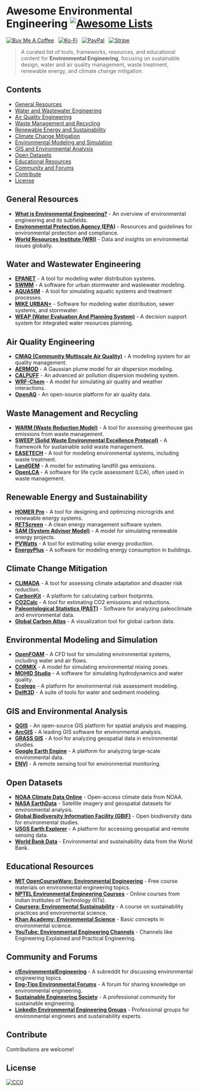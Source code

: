 # Awesome Environmental Engineering [![Awesome Lists](https://srv-cdn.himpfen.io/badges/awesome-lists/awesomelists-flat.svg)](https://github.com/awesomelistsio/awesome)

[![Buy Me A Coffee](https://srv-cdn.himpfen.io/badges/buymeacoffee/buymeacoffee-flat.svg)](https://tinyurl.com/2h9aktmd) &nbsp; [![Ko-Fi](https://srv-cdn.himpfen.io/badges/kofi/kofi-flat.svg)](https://tinyurl.com/d4xnrptz) &nbsp; [![PayPal](https://srv-cdn.himpfen.io/badges/paypal/paypal-flat.svg)](https://tinyurl.com/mr22naua) &nbsp; [![Stripe](https://srv-cdn.himpfen.io/badges/stripe/stripe-flat.svg)](https://tinyurl.com/e8ymxdw3)

> A curated list of tools, frameworks, resources, and educational content for **Environmental Engineering**, focusing on sustainable design, water and air quality management, waste treatment, renewable energy, and climate change mitigation.

## Contents

- [General Resources](#general-resources)
- [Water and Wastewater Engineering](#water-and-wastewater-engineering)
- [Air Quality Engineering](#air-quality-engineering)
- [Waste Management and Recycling](#waste-management-and-recycling)
- [Renewable Energy and Sustainability](#renewable-energy-and-sustainability)
- [Climate Change Mitigation](#climate-change-mitigation)
- [Environmental Modeling and Simulation](#environmental-modeling-and-simulation)
- [GIS and Environmental Analysis](#gis-and-environmental-analysis)
- [Open Datasets](#open-datasets)
- [Educational Resources](#educational-resources)
- [Community and Forums](#community-and-forums)
- [Contribute](#contribute)
- [License](#license)

## General Resources

- **[What is Environmental Engineering?](https://en.wikipedia.org/wiki/Environmental_engineering)** - An overview of environmental engineering and its subfields.
- **[Environmental Protection Agency (EPA)](https://www.epa.gov/)** - Resources and guidelines for environmental protection and compliance.
- **[World Resources Institute (WRI)](https://www.wri.org/)** - Data and insights on environmental issues globally.

## Water and Wastewater Engineering

- **[EPANET](https://www.epa.gov/water-research/epanet)** - A tool for modeling water distribution systems.
- **[SWMM](https://www.epa.gov/water-research/storm-water-management-model-swmm)** - A software for urban stormwater and wastewater modeling.
- **[AQUASIM](https://www.eawag.ch/en/software/aquasim/)** - A tool for simulating aquatic systems and treatment processes.
- **[MIKE URBAN+](https://www.mikepoweredbydhi.com/)** - Software for modeling water distribution, sewer systems, and stormwater.
- **[WEAP (Water Evaluation And Planning System)](https://www.weap21.org/)** - A decision support system for integrated water resources planning.

## Air Quality Engineering

- **[CMAQ (Community Multiscale Air Quality)](https://www.epa.gov/cmaq)** - A modeling system for air quality management.
- **[AERMOD](https://www.epa.gov/scram/air-quality-dispersion-modeling-preferred-and-recommended-models)** - A Gaussian plume model for air dispersion modeling.
- **[CALPUFF](https://www.src.com/calpuff/calpuff1.htm)** - An advanced air pollution dispersion modeling system.
- **[WRF-Chem](https://ruc.noaa.gov/wrf/WG11/)** - A model for simulating air quality and weather interactions.
- **[OpenAQ](https://openaq.org/)** - An open-source platform for air quality data.

## Waste Management and Recycling

- **[WARM (Waste Reduction Model)](https://www.epa.gov/warm)** - A tool for assessing greenhouse gas emissions from waste management.
- **[SWEEP (Solid Waste Environmental Excellence Protocol)](https://sweepstandard.org/)** - A framework for sustainable solid waste management.
- **[EASETECH](https://easeweb.dk/EASETECH.aspx)** - A tool for modeling environmental systems, including waste treatment.
- **[LandGEM](https://www.epa.gov/catc/landgem-landfill-gas-emissions-model)** - A model for estimating landfill gas emissions.
- **[OpenLCA](https://www.openlca.org/)** - A software for life cycle assessment (LCA), often used in waste management.

## Renewable Energy and Sustainability

- **[HOMER Pro](https://www.homerenergy.com/)** - A tool for designing and optimizing microgrids and renewable energy systems.
- **[RETScreen](https://www.nrcan.gc.ca/maps-tools-publications/tools/modelling-tools/retscreen/7465)** - A clean energy management software system.
- **[SAM (System Advisor Model)](https://sam.nrel.gov/)** - A model for simulating renewable energy projects.
- **[PVWatts](https://pvwatts.nrel.gov/)** - A tool for estimating solar energy production.
- **[EnergyPlus](https://energyplus.net/)** - A software for modeling energy consumption in buildings.

## Climate Change Mitigation

- **[CLIMADA](https://climada.org/)** - A tool for assessing climate adaptation and disaster risk reduction.
- **[CarbonKit](https://www.carbonkit.net/)** - A platform for calculating carbon footprints.
- **[CO2Calc](https://co2calc.org/)** - A tool for estimating CO2 emissions and reductions.
- **[Paleontological Statistics (PAST)](https://past.en.uio.no/)** - Software for analyzing paleoclimate and environmental data.
- **[Global Carbon Atlas](http://www.globalcarbonatlas.org/)** - A visualization tool for global carbon data.

## Environmental Modeling and Simulation

- **[OpenFOAM](https://www.openfoam.com/)** - A CFD tool for simulating environmental systems, including water and air flows.
- **[CORMIX](https://www.mixzon.com/)** - A model for simulating environmental mixing zones.
- **[MOHID Studio](http://www.mohid.com/)** - A software for simulating hydrodynamics and water quality.
- **[Ecolego](https://ecolego.facilia.se/)** - A platform for environmental risk assessment modeling.
- **[Delft3D](https://www.deltares.nl/en/software/delft3d-suite/)** - A suite of tools for water and sediment modeling.

## GIS and Environmental Analysis

- **[QGIS](https://qgis.org/)** - An open-source GIS platform for spatial analysis and mapping.
- **[ArcGIS](https://www.esri.com/en-us/arcgis/products/index)** - A leading GIS software for environmental analysis.
- **[GRASS GIS](https://grass.osgeo.org/)** - A tool for analyzing geospatial data in environmental studies.
- **[Google Earth Engine](https://earthengine.google.com/)** - A platform for analyzing large-scale environmental data.
- **[ENVI](https://www.l3harrisgeospatial.com/Software-Technology/ENVI)** - A remote sensing tool for environmental monitoring.

## Open Datasets

- **[NOAA Climate Data Online](https://www.ncdc.noaa.gov/cdo-web/)** - Open-access climate data from NOAA.
- **[NASA EarthData](https://earthdata.nasa.gov/)** - Satellite imagery and geospatial datasets for environmental analysis.
- **[Global Biodiversity Information Facility (GBIF)](https://www.gbif.org/)** - Open biodiversity data for environmental studies.
- **[USGS Earth Explorer](https://earthexplorer.usgs.gov/)** - A platform for accessing geospatial and remote sensing data.
- **[World Bank Data](https://data.worldbank.org/)** - Environmental and sustainability data from the World Bank.

## Educational Resources

- **[MIT OpenCourseWare: Environmental Engineering](https://ocw.mit.edu/courses/civil-and-environmental-engineering/)** - Free course materials on environmental engineering topics.
- **[NPTEL Environmental Engineering Courses](https://nptel.ac.in/course.html)** - Online courses from Indian Institutes of Technology (IITs).
- **[Coursera: Environmental Sustainability](https://www.coursera.org/learn/environmental-sustainability)** - A course on sustainability practices and environmental science.
- **[Khan Academy: Environmental Science](https://www.khanacademy.org/)** - Basic concepts in environmental science.
- **[YouTube: Environmental Engineering Channels](https://www.youtube.com/)** - Channels like Engineering Explained and Practical Engineering.

## Community and Forums

- **[r/EnvironmentalEngineering](https://www.reddit.com/r/EnvironmentalEngineering/)** - A subreddit for discussing environmental engineering topics.
- **[Eng-Tips Environmental Forums](https://www.eng-tips.com/)** - A forum for sharing knowledge on environmental engineering.
- **[Sustainable Engineering Society](https://www.seng.org.au/)** - A professional community for sustainable engineering.
- **[LinkedIn Environmental Engineering Groups](https://www.linkedin.com/)** - Professional groups for environmental engineers and sustainability experts.

## Contribute

Contributions are welcome!

## License

[![CC0](https://mirrors.creativecommons.org/presskit/buttons/88x31/svg/by-sa.svg)](http://creativecommons.org/licenses/by-sa/4.0/)
